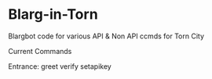 # Blarg-in-Torn
Blargbot code for various API & Non API ccmds for Torn City

Current Commands

Entrance:
greet
verify
setapikey
